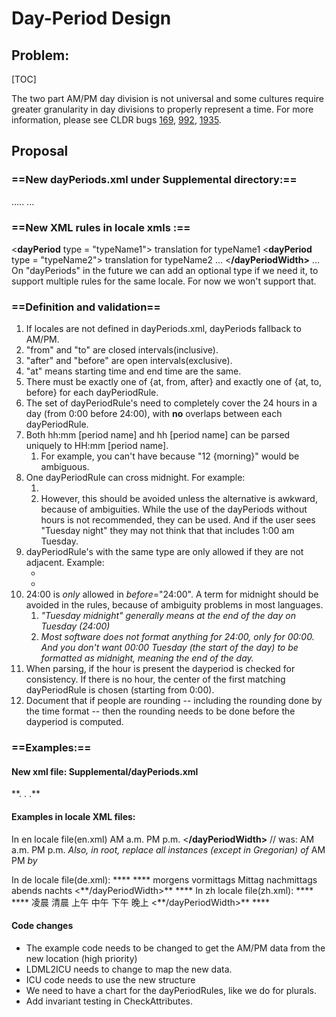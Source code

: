 # Day-Period Design

## Problem:

[TOC]

The two part AM/PM day division is not universal and some cultures require
greater granularity in day divisions to properly represent a time. For more
information, please see CLDR bugs
[169](http://unicode.org/cldr/trac/ticket/168),
[992](http://unicode.org/cldr/trac/ticket/992),
[1935](http://unicode.org/cldr/trac/ticket/1935).

## Proposal

### **==New dayPeriods.xml under Supplemental directory:==**

<dayPeriodRuleSet>
<dayPeriodRules locales = "locale1 locale2 ... ">
<dayPeriodRule type = "typeName1" from | after = "HH:mm" to | before = "HH:mm"/>
<dayPeriodRule type = "typeName2" at = "HH:mm"/>
.....

</dayPeriodRules>
<dayPeriodRules locales = "..." >
...
</dayPeriodRules>
</dayPeriodRuleSet>

### **==New XML rules in locale xmls :==**

**<dayPeriods>**
**<dayPeriodContext type="format">**
**<dayPeriodWidth type="wide">**

<**dayPeriod** type = "typeName1"> translation for typeName1</dayPeriod>
<**dayPeriod** type = "typeName2"> translation for typeName2</dayPeriod>
...
<**/dayPeriodWidth>**
**</dayPeriodContext>**
...
**</dayPeriods>**
On "dayPeriods" in the future we can add an optional type if we need it, to
support multiple rules for the same locale. For now we won't support that.

### **==Definition and validation==**

1.  If locales are not defined in dayPeriods.xml, dayPeriods fallback to AM/PM.
2.  "from" and "to" are closed intervals(inclusive).
3.  "after" and "before" are open intervals(exclusive).
4.  "at" means starting time and end time are the same.
5.  There must be exactly one of {at, from, after} and exactly one of {at, to,
    before} for each dayPeriodRule.
6.  The set of dayPeriodRule's need to completely cover the 24 hours in a day
    (from 0:00 before 24:00), with **no** overlaps between each dayPeriodRule.
7.  Both hh:mm \[period name\] and hh \[period name\] can be parsed uniquely to
    HH:mm \[period name\].
    1.  For example, you can't have <dayPeriod type = "morning" from="0:00"
        to="12:00"/> because "12 {morning}" would be ambiguous.
8.  One dayPeriodRule can cross midnight. For example:
    1.  <dayPeriodRule type="night" from="20:00" before="5:00"/>
    2.  However, this should be avoided unless the alternative is awkward,
        because of ambiguities. While the use of the dayPeriods without hours is
        not recommended, they can be used. And if the user sees "Tuesday night"
        they may not think that that includes 1:00 am Tuesday.
9.  dayPeriodRule's with the same type are only allowed if they are not
    adjacent. Example:
    *   <dayPeriod type = "twilight" from="5:00" to="7:00"/>
    *   <dayPeriod type = "twilight" from="17:00" to="19:00"/>
10. 24:00 is *only* allowed in *before*="24:00". A term for midnight should be
    avoided in the rules, because of ambiguity problems in most languages.
    1.  *"Tuesday midnight" generally means at the end of the day on Tuesday (24:00)*
    2.  *Most software does not format anything for 24:00, only for 00:00. And you don't want 00:00 Tuesday (the start of the day) to be formatted as midnight, meaning the end of the day.*
11. When parsing, if the hour is present the dayperiod is checked for
    consistency. If there is no hour, the center of the first matching
    dayPeriodRule is chosen (starting from 0:00).
12. Document that if people are rounding -- including the rounding done by the
    time format -- then the rounding needs to be done before the dayperiod is
    computed.

### ==**Examples:**==

#### **New xml file: Supplemental/dayPeriods.xml**

<dayPeriodRuleSet>
<dayPeriodRules locales = "en"> <!-- default for any locales not listed under
other dayPeriods -->
<dayPeriodRule type = "am" from = "0:00" before="12:00"/>
<dayPeriodRule type = "pm" from = "12:00" to="24:00"/>
</dayPeriodRules>

<dayPeriodRules locales = "de it fr">
<dayPeriodRule type = "earlyMorning" from="0:00" before="9:00"/>
<dayPeriodRule type = "morning" from="9:00" before="12:00"/>
<dayPeriodRule type = "noon" at = "12:00"/>
<dayPeriodRule type = "afternoon" after="12:00" before="17:00"/>
<dayPeriodRule type = "evening" from="17:00" before="21:00"/>
<dayPeriodRule type = "night" from="21:00" before="24:00"/>
</dayPeriodRules>
<dayPeriodRules locales = "zh">
<dayPeriodRule type = "weeHours" from="00:00" before="4:00"/>
<dayPeriodRule type = "earlyMorning" from="4:00" before="6:00"/>
<dayPeriodRule type = "morning" from="6:00" before="12:00"/>
<dayPeriodRule type = "midMay" from="12:00" before="13:00"/>
<dayPeriodRule type = "afternoon" from="13:00" before="18:00"/>
<dayPeriodRule type = "night" from="18:00" before="24:00"/>
</dayPeriodRules>
**. . .**
</dayPeriodRuleSet>

#### **Examples in locale XML files:**

In en locale file(en.xml)
<dayPeriods>
**<dayPeriodContext type="format">**
**<dayPeriodWidth type="wide">**
<dayPeriod type = "am">AM</dayPeriod>
<dayPeriod type = "am" alt="variant">a.m.</dayPeriod>
<dayPeriod type = "pm">PM</dayPeriod>
<dayPeriod type = "pm" alt="variant">p.m.</dayPeriod>
<**/dayPeriodWidth>**
**</dayPeriodContext>**
</dayPeriods>
// was:
<am>AM</am>
<am alt="variant">a.m.</am>
<pm>PM</pm>
<pm alt="variant">p.m.</pm>
*Also, in root, replace all instances (except in Gregorian) of*
<am>AM</am>
<pm>PM</pm>
*by*
<dayPeriods>
<alias source="locale" path="../../calendar\[@type='gregorian'\]/dayPeriods"/>

</dayPeriods>
In de locale file(de.xml):
<dayPeriods>
**<dayPeriodContext type="format">**
**<dayPeriodWidth type="wide">**
<dayPeriod type = "earlyMorning">morgens</dayPeriod>
<dayPeriod type = "morning">vormittags</dayPeriod>
<dayPeriod type = "noon">Mittag</dayPeriod>
<dayPeriod type = "afternoon">nachmittags</dayPeriod>
<dayPeriod type = "evening">abends</dayPeriod>
<dayPeriod type = "night">nachts</dayPeriod>
<**/dayPeriodWidth>**
**</dayPeriodContext>**
</dayPeriods>
In zh locale file(zh.xml):
<dayPeriods>
**<dayPeriodContext type="format">**
**<dayPeriodWidth type="wide">**
<dayPeriod type = "weeHours">凌晨</dayPeriod>
<dayPeriod type = "earlyMorning">清晨</dayPeriod>
<dayPeriod type = "morning">上午</dayPeriod>
<dayPeriod type = "midDay">中午</dayPeriod>
<dayPeriod type = "afternoon">下午</dayPeriod>
<dayPeriod type = "night">晚上</dayPeriod>
<**/dayPeriodWidth>**
**</dayPeriodContext>**
</dayPeriods>

#### Code changes

*   The example code needs to be changed to get the AM/PM data from the new
    location (high priority)
*   LDML2ICU needs to change to map the new data.
*   ICU code needs to use the new structure
*   We need to have a chart for the dayPeriodRules, like we do for plurals.
*   Add invariant testing in CheckAttributes.

